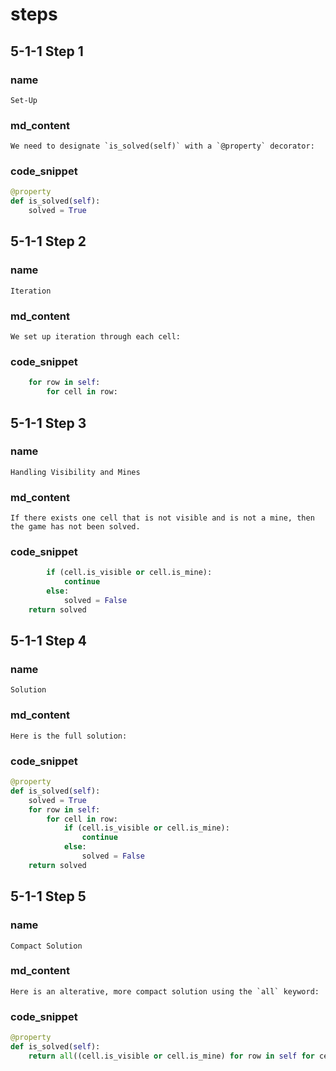 # steps

## 5-1-1 Step 1

### name
```
Set-Up
```
### md_content
```
We need to designate `is_solved(self)` with a `@property` decorator:
```
### code_snippet
```python
@property
def is_solved(self):
    solved = True
```

## 5-1-1 Step 2
### name
```
Iteration
```
### md_content
```
We set up iteration through each cell:
```

### code_snippet
```python
	for row in self:
    	for cell in row:      
```

## 5-1-1 Step 3
### name
```
Handling Visibility and Mines
```
### md_content
```
If there exists one cell that is not visible and is not a mine, then the game has not been solved.
```

### code_snippet
```python
        if (cell.is_visible or cell.is_mine):
            continue
        else:
            solved = False      
	return solved
```
## 5-1-1 Step 4
### name
```
Solution 
```
### md_content
```
Here is the full solution:
```
### code_snippet

```python
@property
def is_solved(self):
    solved = True
    for row in self:
    	for cell in row:  
            if (cell.is_visible or cell.is_mine):
            	continue
       		else:
            	solved = False      
	return solved
```
## 5-1-1 Step 5
### name
```
Compact Solution 
```
### md_content
```
Here is an alterative, more compact solution using the `all` keyword:
```

### code_snippet

```python
@property
def is_solved(self):
    return all((cell.is_visible or cell.is_mine) for row in self for cell in row)	
```



